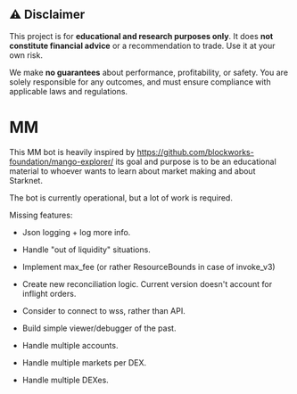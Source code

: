 
## ⚠️ Disclaimer

This project is for **educational and research purposes only**. It does **not constitute financial advice** or a recommendation to trade. Use it at your own risk.

We make **no guarantees** about performance, profitability, or safety. You are solely responsible for any outcomes, and must ensure compliance with applicable laws and regulations.



# MM

This MM bot is heavily inspired by https://github.com/blockworks-foundation/mango-explorer/
its goal and purpose is to be an educational material to whoever wants to learn about market making
and about Starknet.

The bot is currently operational, but a lot of work is required.

Missing features:
- Json logging + log more info.
- Handle "out of liquidity" situations.
- Implement max_fee (or rather ResourceBounds in case of invoke_v3)

- Create new reconciliation logic. Current version doesn't account for inflight orders.
- Consider to connect to wss, rather than API.
- Build simple viewer/debugger of the past.

- Handle multiple accounts.
- Handle multiple markets per DEX.
- Handle multiple DEXes.
